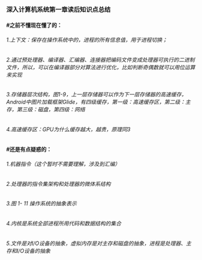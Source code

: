 ### 深入计算机系统第一章读后知识点总结

#### #之前不懂现在懂了的：

###### 1.上下文：保存在操作系统中的，进程的所有信息值，用于进程切换；

###### 2.通过预处理器、编译器、汇编器、连接器把编码文件变成处理器可执行的二进制文件，所以，可以在编译器部分对算法进行优化，比如判断奇偶数就可以用位运算来实现

###### 3.存储器层次结构，图1-9，上一层存储器可以作为下一层存储器的高速缓存，Android中图片加载框架Glide，有四级缓存，第一级：高速缓存区，第二级：主存，第三级：磁盘，第四级：网络

###### 4.高速缓存区：GPU为什么缓存越大，越贵，原理同3

#### #还是有点疑惑的：

###### 1.机器指令（这个暂时不需要理解，涉及到汇编）

###### 2.处理器的指令集架构和处理器的微体系结构

###### 3.图 1- 11 操作系统的抽象表示

###### 4.内核是系统全部进程所用代码和数据结构的集合

###### 5.文件是对I/O设备的抽象，虚拟内存是对主存和磁盘的抽象，进程是处理器、主存和I/O设备的抽象